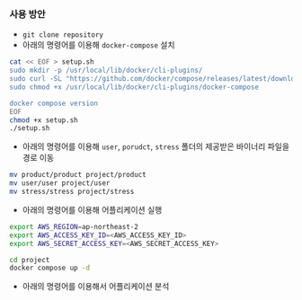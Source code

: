 ### 사용 방안

- `git clone repository`
- 아래의 명령어를 이용해 `docker-compose` 설치
```sh
cat << EOF > setup.sh
sudo mkdir -p /usr/local/lib/docker/cli-plugins/
sudo curl -SL "https://github.com/docker/compose/releases/latest/download/docker-compose-linux-$(uname -m)" -o /usr/local/lib/docker/cli-plugins/docker-compose
sudo chmod +x /usr/local/lib/docker/cli-plugins/docker-compose

docker compose version
EOF
chmod +x setup.sh
./setup.sh
```
- 아래의 명령어를 이용해 `user`, `porudct`, `stress` 폴더의 제공받은 바이너리 파일을 경로 이동
```sh
mv product/product project/product
mv user/user project/user
mv stress/stress project/stress
```
- 아래의 명령어를 이용해 어플리케이션 실행
```sh
export AWS_REGION=ap-northeast-2
export AWS_ACCESS_KEY_ID=<AWS_ACCESS_KEY_ID>
export AWS_SECRET_ACCESS_KEY=<AWS_SECRET_ACCESS_KEY>
```
```sh
cd project
docker compose up -d
```
- 아래의 명령어를 이용해서 어플리케이션 분석